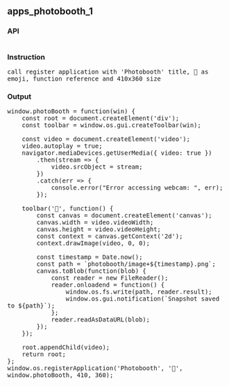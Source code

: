 ## apps_photobooth_1
### API
<pre style='text-wrap: wrap'></pre>
### Instruction
<pre style='text-wrap: wrap'>call register application with 'Photobooth' title, 📸 as emoji, function reference and 410x360 size</pre>
### Output
<pre style='text-wrap: wrap'>window.photoBooth = function(win) {
    const root = document.createElement('div');
    const toolbar = window.os.gui.createToolbar(win);
    
    const video = document.createElement('video');
    video.autoplay = true;
    navigator.mediaDevices.getUserMedia({ video: true })
        .then(stream => {
            video.srcObject = stream;
        })
        .catch(err => {
            console.error("Error accessing webcam: ", err);
        });
    
    toolbar('📸', function() {
        const canvas = document.createElement('canvas');
        canvas.width = video.videoWidth;
        canvas.height = video.videoHeight;
        const context = canvas.getContext('2d');
        context.drawImage(video, 0, 0);
        
        const timestamp = Date.now();
        const path = `photobooth/image+${timestamp}.png`;
        canvas.toBlob(function(blob) {
            const reader = new FileReader();
            reader.onloadend = function() {
                window.os.fs.write(path, reader.result);
                window.os.gui.notification(`Snapshot saved to ${path}`);
            };
            reader.readAsDataURL(blob);
        });
    });
    
    root.appendChild(video);
    return root;
};
window.os.registerApplication('Photobooth', '📸', window.photoBooth, 410, 360);
</pre>
